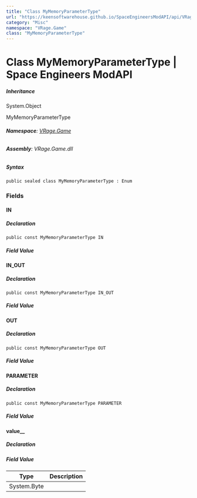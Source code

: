 ```yaml
---
title: "Class MyMemoryParameterType"
url: "https://keensoftwarehouse.github.io/SpaceEngineersModAPI/api/VRage.Game.MyMemoryParameterType.html"
category: "Misc"
namespace: "VRage.Game"
class: "MyMemoryParameterType"
---
```


# Class MyMemoryParameterType | Space Engineers ModAPI

##### Inheritance

System.Object

MyMemoryParameterType

###### **Namespace**: [VRage.Game](https://keensoftwarehouse.github.io/SpaceEngineersModAPI/api/VRage.Game.html)

###### **Assembly**: VRage.Game.dll

##### Syntax

```
public sealed class MyMemoryParameterType : Enum
```

### [](#fields)Fields

#### [](#VRage_Game_MyMemoryParameterType_IN)IN

##### Declaration

```
public const MyMemoryParameterType IN
```

##### Field Value

#### [](#VRage_Game_MyMemoryParameterType_IN_OUT)IN\_OUT

##### Declaration

```
public const MyMemoryParameterType IN_OUT
```

##### Field Value

#### [](#VRage_Game_MyMemoryParameterType_OUT)OUT

##### Declaration

```
public const MyMemoryParameterType OUT
```

##### Field Value

#### [](#VRage_Game_MyMemoryParameterType_PARAMETER)PARAMETER

##### Declaration

```
public const MyMemoryParameterType PARAMETER
```

##### Field Value

#### [](#VRage_Game_MyMemoryParameterType_value__)value\_\_

##### Declaration

##### Field Value

| Type | Description |
| --- | --- |
| System.Byte |     |